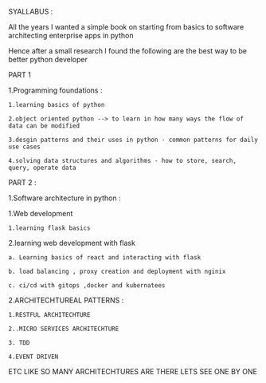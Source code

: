 SYALLABUS  :

All the years I wanted a simple book on starting from basics to software architecting enterprise apps  in python 

Hence after a small research I found the following are the best way to be better python developer 

PART 1 

 1.Programming foundations :

    1.learning basics of python

    2.object oriented python --> to learn in how many ways the flow of data can be modified

    3.desgin patterns and their uses in python - common patterns for daily use cases
 
    4.solving data structures and algorithms - how to store, search, query, operate data 
 
PART 2 :

1.Software architecture in python :
 
  1.Web development
   
    1.learning flask basics
 
 2.learning web development with flask  
 
    a. Learning basics of react and interacting with flask 

    b. load balancing , proxy creation and deployment with nginix 
  
    c. ci/cd with gitops ,docker and kubernatees 
 
2.ARCHITECHTUREAL PATTERNS :

    1.RESTFUL ARCHITECHTURE
  
    2..MICRO SERVICES ARCHITECHTURE
  
    3. TDD
  
    4.EVENT DRIVEN 
  
  ETC LIKE SO MANY ARCHITECHTURES ARE THERE LETS SEE ONE BY ONE 
